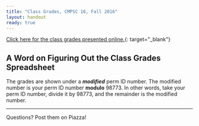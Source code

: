 ```yaml
---
title: "Class Grades, CMPSC 16, Fall 2016"
layout: handout
ready: true
---
```


[Click here for the class grades presented online.](http://cs.ucsb.edu/~zmatni/cs16/CS16Grades_Fa2016.htm/){: target="_blank"}

<h2>A Word on Figuring Out the Class Grades Spreadsheet</h2>

The grades are shown under a <b><i>modified</i></b> perm ID number. The modified number is your perm ID number <b>modulo</b> 98773.
In other words, take your perm ID number, divide it by 98773, and the remainder is the modified number.

---------------------
Questions? Post them on Piazza!
